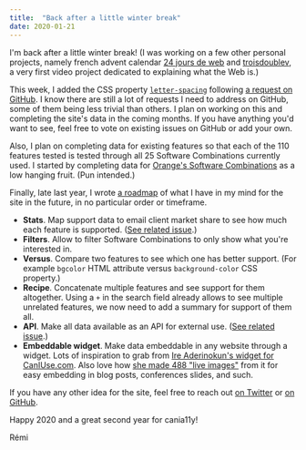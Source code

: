 ```yaml
---
title:  "Back after a little winter break"
date: 2020-01-21
---
```


I'm back after a little winter break! (I was working on a few other personal projects, namely french advent calendar [24 jours de web](https://www.24joursdeweb.fr/) and [troisdoublev](https://www.youtube.com/watch?v=FIbp64scYNU), a very first video project dedicated to explaining what the Web is.)

This week, I added the CSS property [`letter-spacing`](http://localhost:4000/features/css-letter-spacing/) following [a request on GitHub](https://github.com/lemnis/cania11y/issues/61). I know there are still a lot of requests I need to address on GitHub, some of them being less trivial than others. I plan on working on this and completing the site's data in the coming months. If you have anything you'd want to see, feel free to vote on existing issues on GitHub or add your own.

Also, I plan on completing data for existing features so that each of the 110 features tested is tested through all 25 Software Combinations currently used. I started by completing data for [Orange's Software Combinations](https://github.com/lemnis/cania11y/commit/8e0e8436123cf9634228520309131bef7d5b034d) as a low hanging fruit. (Pun intended.)

Finally, late last year, I wrote [a roadmap](https://github.com/lemnis/cania11y/wiki/Roadmap) of what I have in my mind for the site in the future, in no particular order or timeframe.

* **Stats**. Map support data to email client market share to see how much each feature is supported. ([See related issue](https://github.com/lemnis/cania11y/issues/34).)
* **Filters**. Allow to filter Software Combinations to only show what you're interested in.
* **Versus**. Compare two features to see which one has better support. (For example `bgcolor` HTML attribute versus `background-color` CSS property.)
* **Recipe**. Concatenate multiple features and see support for them altogether. Using a `+` in the search field already allows to see multiple unrelated features, we now need to add a summary for support of them all.
* **API**. Make all data available as an API for external use. ([See related issue](https://github.com/lemnis/cania11y/issues/30).)
* **Embeddable widget**. Make data embeddable in any website through a widget. Lots of inspiration to grab from [Ire Aderinokun's widget for CanIUse.com](https://caniuse.bitsofco.de/). Also love how [she made 488 "live images"](https://bitsofco.de/how-i-created-488-live-images/) from it for easy embedding in blog posts, conferences slides, and such.

If you have any other idea for the site, feel free to reach out [on Twitter](https://twitter.com/lemnis) or [on GitHub](https://github.com/lemnis/cania11y/issues/).

Happy 2020 and a great second year for cania11y!

Rémi